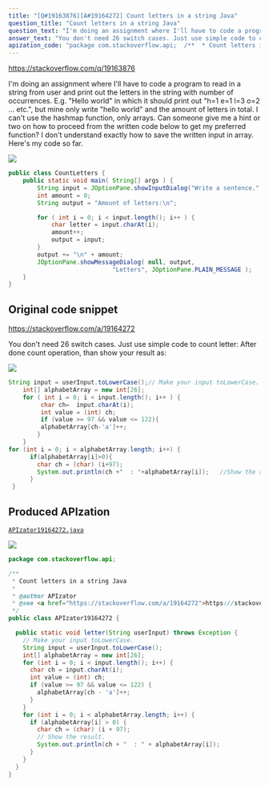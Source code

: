```yaml
---
title: "[Q#19163876][A#19164272] Count letters in a string Java"
question_title: "Count letters in a string Java"
question_text: "I'm doing an assignment where I'll have to code a program to read in a string from user and print out the letters in the string with number of occurrences. E.g. \"Hello world\" in which it should print out \"h=1 e=1 l=3 o=2 ... etc.\", but mine only write \"hello world\" and the amount of letters in total. I can't use the hashmap function, only arrays. Can someone give me a hint or two on how to proceed from the written code below to get my preferred function? I don't understand exactly how to save the written input in array. Here's my code so far."
answer_text: "You don't need 26 switch cases. Just use simple code to count letter: After done count operation, than show your result as:"
apization_code: "package com.stackoverflow.api;  /**  * Count letters in a string Java  *  * @author APIzator  * @see <a href=\"https://stackoverflow.com/a/19164272\">https://stackoverflow.com/a/19164272</a>  */ public class APIzator19164272 {    public static void letter(String userInput) throws Exception {     // Make your input toLowerCase.     String input = userInput.toLowerCase();     int[] alphabetArray = new int[26];     for (int i = 0; i < input.length(); i++) {       char ch = input.charAt(i);       int value = (int) ch;       if (value >= 97 && value <= 122) {         alphabetArray[ch - 'a']++;       }     }     for (int i = 0; i < alphabetArray.length; i++) {       if (alphabetArray[i] > 0) {         char ch = (char) (i + 97);         // Show the result.         System.out.println(ch + \"  : \" + alphabetArray[i]);       }     }   } }"
---
```


https://stackoverflow.com/q/19163876

I&#x27;m doing an assignment where I&#x27;ll have to code a program to read in a string from user and print out the letters in the string with number of occurrences. E.g. &quot;Hello world&quot; in which it should print out &quot;h=1 e=1 l=3 o=2 ... etc.&quot;, but mine only write &quot;hello world&quot; and the amount of letters in total. I can&#x27;t use the hashmap function, only arrays. Can someone give me a hint or two on how to proceed from the written code below to get my preferred function? I don&#x27;t understand exactly how to save the written input in array.
Here&#x27;s my code so far.


<div class="code-logo"><img src="/stackoverflow.png" /></div>

```java
public class CountLetters {
    public static void main( String[] args ) {
        String input = JOptionPane.showInputDialog("Write a sentence." );
        int amount = 0;
        String output = "Amount of letters:\n";

        for ( int i = 0; i < input.length(); i++ ) {
            char letter = input.charAt(i);
            amount++;
            output = input;
        }
        output += "\n" + amount;
        JOptionPane.showMessageDialog( null, output,
                             "Letters", JOptionPane.PLAIN_MESSAGE ); 
    }
}
```


## Original code snippet

https://stackoverflow.com/a/19164272

You don&#x27;t need 26 switch cases. Just use simple code to count letter:
After done count operation, than show your result as:

<div class="code-logo"><img src="/stackoverflow.png" /></div>

```java
String input = userInput.toLowerCase();// Make your input toLowerCase.
    int[] alphabetArray = new int[26];
    for ( int i = 0; i < input.length(); i++ ) {
         char ch=  input.charAt(i);
         int value = (int) ch;
         if (value >= 97 && value <= 122){
         alphabetArray[ch-'a']++;
        }
    }
for (int i = 0; i < alphabetArray.length; i++) {
      if(alphabetArray[i]>0){
        char ch = (char) (i+97);
        System.out.println(ch +"  : "+alphabetArray[i]);   //Show the result.
      }         
 }
```

## Produced APIzation

[`APIzator19164272.java`](https://github.com/pasqualesalza/apization-temp/raw/main/data/search/APIzator19164272.java)

<div class="code-logo"><img src="/apizator.png" /></div>

```java
package com.stackoverflow.api;

/**
 * Count letters in a string Java
 *
 * @author APIzator
 * @see <a href="https://stackoverflow.com/a/19164272">https://stackoverflow.com/a/19164272</a>
 */
public class APIzator19164272 {

  public static void letter(String userInput) throws Exception {
    // Make your input toLowerCase.
    String input = userInput.toLowerCase();
    int[] alphabetArray = new int[26];
    for (int i = 0; i < input.length(); i++) {
      char ch = input.charAt(i);
      int value = (int) ch;
      if (value >= 97 && value <= 122) {
        alphabetArray[ch - 'a']++;
      }
    }
    for (int i = 0; i < alphabetArray.length; i++) {
      if (alphabetArray[i] > 0) {
        char ch = (char) (i + 97);
        // Show the result.
        System.out.println(ch + "  : " + alphabetArray[i]);
      }
    }
  }
}

```